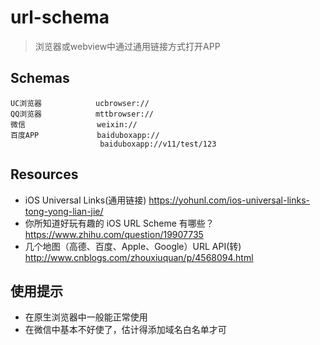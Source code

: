 # url-schema

> 浏览器或webview中通过通用链接方式打开APP

## Schemas

    UC浏览器            ucbrowser://
    QQ浏览器            mttbrowser://
    微信                weixin://
    百度APP             baiduboxapp://
                        baiduboxapp://v11/test/123
    
## Resources

* iOS Universal Links(通用链接) <https://yohunl.com/ios-universal-links-tong-yong-lian-jie/>
* 你所知道好玩有趣的 iOS URL Scheme 有哪些？ <https://www.zhihu.com/question/19907735>
* 几个地图（高德、百度、Apple、Google）URL API(转) <http://www.cnblogs.com/zhouxiuquan/p/4568094.html>

## 使用提示

* 在原生浏览器中一般能正常使用
* 在微信中基本不好使了，估计得添加域名白名单才可

